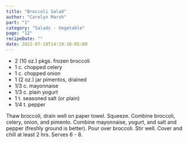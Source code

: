 ```yaml
---
title: "Broccoli Salad"
author: "Carolyn Marsh"
part: "1"
category: "Salads - Vegetable"
page: "12"
recipeDate: ""
date: 2022-07-10T14:19:10-05:00 
---
```


- 2 (10 oz.) pkgs. frozen broccoli
- 1 c. chopped celery
- 1 c. chopped onion
- 1 (2 oz.) jar pimentos, drained
- 1/3 c. mayonnaise
- 1/3 c. plain yogurt
- 1 t. seasoned salt (or plain)
- 1/4 t. pepper

Thaw broccoli, drain well on paper towel. Squeeze. Combine broccoli, celery, onion, and pimento.
Combine mayonnaise, yogurt, and salt and pepper (freshly ground is better). Pour over broccoli.
Stir well. Cover and chill at least 2 hrs. Serves 6 - 8.